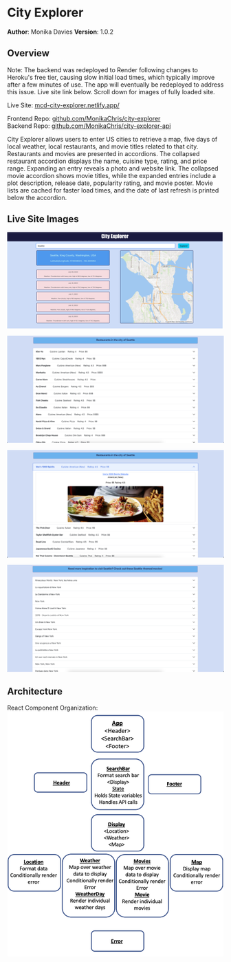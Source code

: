# City Explorer

**Author**: Monika Davies
**Version**: 1.0.2

## Overview

Note: The backend was redeployed to Render following changes to Heroku's free tier, causing slow initial load times, which typically improve after a few minutes of use. The app will eventually be redeployed to address this issue. Live site link below. Scroll down for images of fully loaded site.

Live Site: [mcd-city-explorer.netlify.app/](https://mcd-city-explorer.netlify.app/)

Frontend Repo: [github.com/MonikaChris/city-explorer](https://github.com/MonikaChris/city-explorer)\
Backend Repo: [github.com/MonikaChris/city-explorer-api](https://github.com/MonikaChris/city-explorer-api)

City Explorer allows users to enter US cities to retrieve a map, five days of local weather, local restaurants, and movie titles related to that city. Restaurants and movies are presented in accordions. The collapsed restaurant accordion displays the name, cuisine type, rating, and price range. Expanding an entry reveals a photo and website link. The collapsed movie accordion shows movie titles, while the expanded entries include a plot description, release date, popularity rating, and movie poster. Movie lists are cached for faster load times, and the date of last refresh is printed below the accordion.

## Live Site Images

![Map/Weather Site Image](src/images/mapWeather.png)

![Restaurant List Site Image](src/images/restaurantsList.png)

![Expanded Restaurant List Site Image](src/images/expandedRestaurants.png)

![Movie List Site Image](src/images/movieList.png)

## Architecture

React Component Organization:
![Component Flowchart](src/images/cityexpcomps.jpg)
